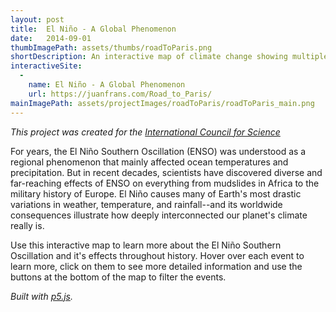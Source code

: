 ```yaml
---
layout: post
title:  El Niño - A Global Phenomenon
date:   2014-09-01
thumbImagePath: assets/thumbs/roadToParis.png
shortDescription: An interactive map of climate change showing multiple El Niño related events around the world and throughout history. This map illustrates the global reach of El Niño.
interactiveSite:
  - 
    name: El Niño - A Global Phenomenon
    url: https://juanfrans.com/Road_to_Paris/
mainImagePath: assets/projectImages/roadToParis/roadToParis_main.png
---
```

*This project was created for the [International Council for Science](http://roadtoparis.info/)*

For years, the El Niño Southern Oscillation (ENSO) was understood as a regional phenomenon that mainly affected ocean temperatures and precipitation. But in recent decades, scientists have discovered diverse and far-reaching effects of ENSO on everything from mudslides in Africa to the military history of Europe. El Niño causes many of Earth's most drastic variations in weather, temperature, and rainfall--and its worldwide consequences illustrate how deeply interconnected our planet's climate really is.

Use this interactive map to learn more about the El Niño Southern Oscillation and it's effects throughout history. Hover over each event to learn more, click on them to see more detailed information and use the buttons at the bottom of the map to filter the events.

*Built with [p5.js](https://p5js.org/).*